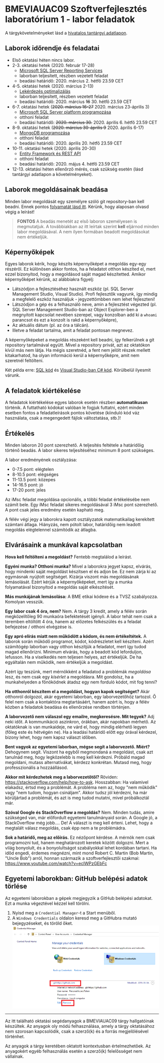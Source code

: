 # BMEVIAUAC09 Szoftverfejlesztés laboratórium 1 - labor feladatok

A tárgykövetelményeket lásd a [hivatalos tantárgyi adatlapon](https://portal.vik.bme.hu/kepzes/targyak/VIAUAC09/).

## Laborok időrendje és feladatai

- Első oktatási héten nincs labor.
- 2-3. oktatási hetek (2020. február 17-28)
  - [Microsoft SQL Server Reporting Services](Lab-ReportingServices/README.md)
  - laborban teljesített, részben vezetett feladat
  - beadási határidő: 2020. március 2. hétfő 23.59 CET
- 4-5. oktatási hetek (2020. március 2-13)
  - [Lekérdezés optimalizálás](Lab-QueryOptimization/README.md)
  - laborban teljesített, részben vezetett feladat
  - beadási határidő: 2020. március ~~16~~ 30. hétfő 23.59 CET
- 6-7. oktatási hetek (~~2020. március 16-27~~ 2020. március 23-április 3)
  - [Microsoft SQL Server platform programozása](Lab-MSSQL/README.md)
  - otthoni feladat
  - beadási határidő: ~~2020. március 30.~~ 2020. április 6. hétfő 23.59 CET
- 8-9. oktatási hetek (~~2020. március 30-április 9~~ 2020. április 6-17)
  - [MongoDB programozása](Lab-MongoDB/README.md)
  - otthoni feladat
  - beadási határidő: 2020. április 20. hétfő 23.59 CET
- 10-11. oktatási hetek (2020. április 20-30)
  - [Entity Framework és REST API](Lab-EFREST/README.md)
  - otthoni feladat
  - beadási határidő: 2020. május 4. hétfő 23.59 CET
- 12-13. oktatási héten ellenőrző mérés, csak szükség esetén (lásd tantárgyi adatlapon a követelményeket).

## Laborok megoldásainak beadása

Minden labor megoldását egy személyre szóló git repository-ban kell beadni. Ennek pontos [folyamatát lásd itt](GitHub-hasznalat.md). Kérünk, hogy alaposan olvasd végig a leírást!

> **FONTOS** A beadás menetét az első laboron személyesen is megmutatjuk. A továbbiakban az itt leírtak szerint **kell** eljárnod minden labor megoldásával. A nem ilyen formában beadott megoldásokat nem értékeljük.

## Képernyőképek

Egyes laborok kérik, hogy készíts képernyőképet a megoldás egy-egy részéről. Ez különösen akkor fontos, ha a feladatot otthon készíted el, mert ezzel bizonyítod, hogy a megoldásod saját magad készítetted. Amikor képernyőképet kérünk, az alábbiakra figyelj:

- Látszódjon a fejlesztéséhez használt eszköz (pl. SQL Server Management Studio, Visual Studio). Profi fejlesztők vagyunk, így mindig a megfelelő eszköz használjuk - jegyzettömbben nem lehet fejleszteni!
- Látszódjon a gép és a felhasználó neve, amin a fejlesztést végezted (pl. SQL Server Management Studio-ban az Object Explorer-ben a megnyitott kapcsolat nevében szerepel, vagy konzolban add ki a `whoami` parancsot és ezt a konzolt is rakd a képernyőképre),
- Az aktuális dátum (pl. az óra a tálcán).
- Illetve a feladat tartalma, amit a feladat pontosan megnevez.

A képernyőképeket a megoldás részeként kell beadni, így felkerülnek a git repository tartalmával együtt. Mivel a repository privát, azt az oktatókon kívül más nem látja. Ha mégis szeretnéd, a fent nem jelölt részek mellett kitakarhatod, ha olyan információ kerül a képernyőképre, amit nem szeretnél feltölteni.

Két példa erre: [SQL kód](images/screenshot/screenshot-sql.png) és [Visual Studio-ban C# kód](images/screenshot/screenshot-vs.png). Körülbelül ilyesmit várunk.

## A feladatok kiértékelése

A feladatok kiértékelése egyes laborok esetén részben **automatikusan** történik. A futtatható kódokat valóban le fogjuk futtatni, ezért minden esetben fontos a feladatleírások pontos követése (kiinduló kód váz használata, csak a megengedett fájlok változtatása, stb.)!

## Értékelés

Minden laboron 20 pont szerezhető. A teljesítés feltétele a határidőig történő beadás. A labor sikeres teljesítéséhez minimum 8 pont szükséges.

A labor eredményének osztályzása:

- 0-7.5 pont: elégtelen
- 8-10.5 pont: elégséges
- 11-13.5 pont: közepes
- 14-16.5 pont: jó
- 17-20 pont: jeles

Az iMsc feladat megoldása opcionális, a többi feladat értékelésébe nem számít bele. Egy iMsc feladat sikeres megoldásával 3 iMsc pont szerezhető. A pont csak jeles eredmény esetén kapható meg.

A félév végi jegy a laborokra kapott osztályzatok matematikailag kerekített számtani átlaga. Hiányzás, nem pótolt labor, határidőig nem leadott megoldás elégtelennel számítódik az átlagba.

## Elvárásaink a munkával kapcsolatban

**Hova kell feltölteni a megoldást?** Fentebb megtalálod a leírást.

**Egyéni munka? Otthoni munka?** Mivel a laborokra jegyet kapsz, elvárás, hogy mindenki saját megoldást készítsen el és adjon be. Ez nem zárja ki az egymásnak nyújtott segítséget. Kizárja viszont más megoldásának lemásolását. Ezért kérjük a képernyőképeket, mert így a munka folyamatával bizonyítod a megoldás saját elkészítését.

**Más munkájának lemásolása:** A BME etikai kódexe és a TVSZ szabályozza. Komolyan vesszük.

**Egy labor csak 4 óra, nem?** Nem. A tárgy 3 kredit, amely a félév során megközelítőleg 90 munkaóra befektetését igényli. A labor tehát nem csak a teremben eltöltött 4 óra, hanem az előzetes felkészülés és a feladat befejezése / otthoni elvégzése is.

**Egy apró elírás miatt nem működött a kódom, és nem értékeltétek.** A laborok során működő programot, kódot, kódrészletet kell készíteni. Azért számítógép laborban vagy otthon készítjük a feladatot, mert így tudod magad ellenőrizni. Minimum elvárás, hogy a beadott kód leforduljon, lefusson. Ha a viselkedés nem teljesen helyes, azt értékeljük. De ha egyáltalán nem működik, nem értékeljük a megoldást.

Azért így teszünk, mert mérnökként a feladatod a problémák _megoldása_ lesz, és nem csak egy _kísérlet_ a megoldásra. Mit gondolsz, ha a munkahelyeden a főnöködnek átadsz egy nem forduló kódot, mit fog tenni?

**Ha otthonról készítem el a megoldást, hogyan kapok segítséget?** Akár otthonról dolgozol, akár egyetemi laborban, egy laborvezetőhöz tartozol. Ő felel nem csak a kontaktóra megtartásáért, hanem azért is, hogy a félév közben a feladatok beadása és ellenőrzése rendben történjen.

**A laborvezető nem válaszol egy emailre, megkeresésre. Mit tegyek?** Adj neki időt. A kommunikáció aszinkron, órákban, akár napokban mérhető. Az oktatóknak is van munkaideje, ne várd el, hogy mindig elérhető legyen (főleg este és hétvégén ne). Ha a leadási határidő előtt egy órával kérdezel, bizony lehet, hogy nem kapsz választ időben.

**Bent vagyok az egyetemi laborban, mégse segít a laborvezető. Miért?** Dehogynem segít. Viszont ha egyből megmondaná a megoldást, csak azt tanulnád meg, hogy legközelebb is meg kell kérdezni. Próbáld magad megoldani, mutass alternatívákat, kérdezz konkrétan. Mutasd meg, hogy professzionális a hozzáállásod.

**Akkor mit kérdezhetek meg a laborvezetőtől?** Röviden: <https://stackoverflow.com/help/how-to-ask>. Hosszabban: Ha valamivel elakadsz, értsd meg a problémát. A probléma nem az, hogy "nem működik" vagy "nem tudom, hogyan csináljam". Akkor tudsz jól kérdezni, ha már körüljártad a problémát, és azt is meg tudod mutatni, mivel próbálkoztál már.

**Szóval Google és StackOverflow a megoldás?** Nem. Minden tudás, amire szükséged van, már előfordult egyetemi tanulmányaid során. A Google jó, a StackOverflow még jobb.... De! A választ is meg kell érteni. Lehet, hogy a megtalált válasz megoldás, csak épp nem a te problémádra.

**Sok a határidő, meg az előírás.** Ez nézőpont kérdése. A mérnök nem csak programozni tud, hanem meghatározott keretek között dolgozni. Mert a világ bonyolult, és a bonyolultságot szabályokkal lehet kordában tartani. Ha időd engedi, érdemes megnézni, mint mond Robert C. Martin (Bob Martin, "Uncle Bob") arról, honnan származik a szoftverfejlesztői szakmai: <https://www.youtube.com/watch?v=ecIWPzGEbFc>

## Egyetemi laborokban: GitHub belépési adatok törlése

Az egyetemi laborokban a gépek megjegyzik a GitHub belépési adatokat. Ezt a munka végeztével kézzel kell törölni.

1. Nyisd meg a `Credential Manager`-t a Start menüből.
1. A `Windows Credentials` oldalon keresd meg a GitHubra mutató bejegyzéseket, és töröld őket.
   ![GitHub belépési adat törlése](images/git-credential-remove.png)

---

Az itt található oktatási segédanyagok a BMEVIAUAC09 tárgy hallgatóinak készültek. Az anyagok oly módú felhasználása, amely a tárgy oktatásához nem szorosan kapcsolódik, csak a szerző(k) és a forrás megjelölésével történhet.

Az anyagok a tárgy keretében oktatott kontextusban értelmezhetőek. Az anyagokért egyéb felhasználás esetén a szerző(k) felelősséget nem vállalnak.
